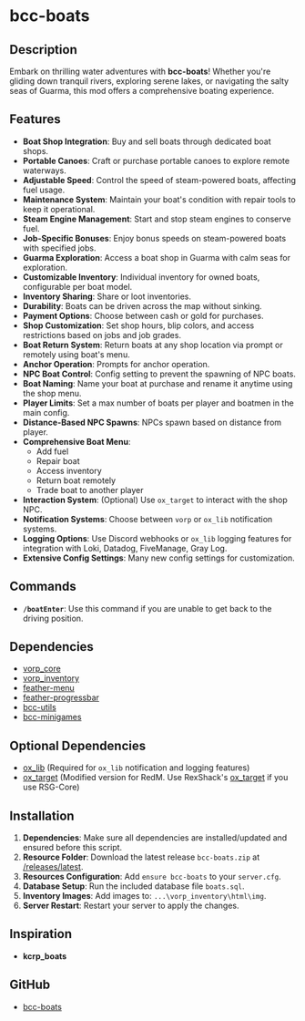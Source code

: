 # bcc-boats

## Description

Embark on thrilling water adventures with **bcc-boats**! Whether you're gliding down tranquil rivers, exploring serene lakes, or navigating the salty seas of Guarma, this mod offers a comprehensive boating experience.

## Features

- **Boat Shop Integration**: Buy and sell boats through dedicated boat shops.
- **Portable Canoes**: Craft or purchase portable canoes to explore remote waterways.
- **Adjustable Speed**: Control the speed of steam-powered boats, affecting fuel usage.
- **Maintenance System**: Maintain your boat's condition with repair tools to keep it operational.
- **Steam Engine Management**: Start and stop steam engines to conserve fuel.
- **Job-Specific Bonuses**: Enjoy bonus speeds on steam-powered boats with specified jobs.
- **Guarma Exploration**: Access a boat shop in Guarma with calm seas for exploration.
- **Customizable Inventory**: Individual inventory for owned boats, configurable per boat model.
- **Inventory Sharing**: Share or loot inventories.
- **Durability**: Boats can be driven across the map without sinking.
- **Payment Options**: Choose between cash or gold for purchases.
- **Shop Customization**: Set shop hours, blip colors, and access restrictions based on jobs and job grades.
- **Boat Return System**: Return boats at any shop location via prompt or remotely using boat's menu.
- **Anchor Operation**: Prompts for anchor operation.
- **NPC Boat Control**: Config setting to prevent the spawning of NPC boats.
- **Boat Naming**: Name your boat at purchase and rename it anytime using the shop menu.
- **Player Limits**: Set a max number of boats per player and boatmen in the main config.
- **Distance-Based NPC Spawns**: NPCs spawn based on distance from player.
- **Comprehensive Boat Menu**:
  - Add fuel
  - Repair boat
  - Access inventory
  - Return boat remotely
  - Trade boat to another player
- **Interaction System**: (Optional) Use `ox_target` to interact with the shop NPC.
- **Notification Systems**: Choose between `vorp` or `ox_lib` notification systems.
- **Logging Options**: Use Discord webhooks or `ox_lib` logging features for integration with Loki, Datadog, FiveManage, Gray Log.
- **Extensive Config Settings**: Many new config settings for customization.

## Commands

- **`/boatEnter`**: Use this command if you are unable to get back to the driving position.

## Dependencies

- [vorp_core](https://github.com/VORPCORE/vorp-core-lua)
- [vorp_inventory](https://github.com/VORPCORE/vorp_inventory-lua)
- [feather-menu](https://github.com/FeatherFramework/feather-menu/releases)
- [feather-progressbar](https://github.com/FeatherFramework/feather-progressbar)
- [bcc-utils](https://github.com/BryceCanyonCounty/bcc-utils)
- [bcc-minigames](https://github.com/BryceCanyonCounty/bcc-minigames)

## Optional Dependencies

- [ox_lib](https://github.com/overextended/ox_lib) (Required for `ox_lib` notification and logging features)
- [ox_target](https://github.com/MrTerabyteLK/ox_target) (Modified version for RedM. Use RexShack's [ox_target](https://github.com/Rexshack-RedM/ox_target) if you use RSG-Core)

## Installation

1. **Dependencies**: Make sure all dependencies are installed/updated and ensured before this script.
2. **Resource Folder**: Download the latest release `bcc-boats.zip` at [/releases/latest](https://github.com/BryceCanyonCounty/bcc-boats/releases/latest).
3. **Resources Configuration**: Add `ensure bcc-boats` to your `server.cfg`.
4. **Database Setup**: Run the included database file `boats.sql`.
5. **Inventory Images**: Add images to: `...\vorp_inventory\html\img`.
6. **Server Restart**: Restart your server to apply the changes.

## Inspiration

- **kcrp_boats**

## GitHub

- [bcc-boats](https://github.com/BryceCanyonCounty/bcc-boats)
